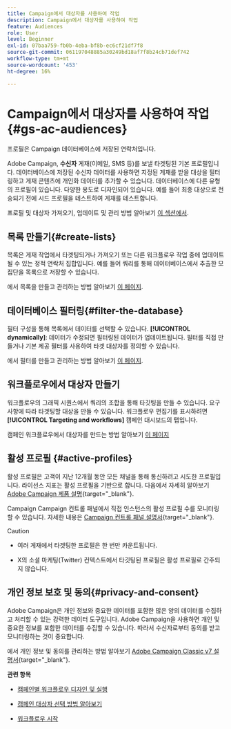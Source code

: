 ```yaml
---
title: Campaign에서 대상자를 사용하여 작업
description: Campaign에서 대상자를 사용하여 작업
feature: Audiences
role: User
level: Beginner
exl-id: 07baa759-fb0b-4eba-bf8b-ec6cf21df7f8
source-git-commit: 061197048885a30249bd18af7f8b24cb71def742
workflow-type: tm+mt
source-wordcount: '453'
ht-degree: 16%

---
```


# Campaign에서 대상자를 사용하여 작업{#gs-ac-audiences}

프로필은 Campaign 데이터베이스에 저장된 연락처입니다.

Adobe Campaign, **수신자** 게재(이메일, SMS 등)를 보낼 타겟팅된 기본 프로필입니다. 데이터베이스에 저장된 수신자 데이터를 사용하면 지정된 게재를 받을 대상을 필터링하고 게재 콘텐츠에 개인화 데이터를 추가할 수 있습니다. 데이터베이스에 다른 유형의 프로필이 있습니다. 다양한 용도로 디자인되어 있습니다. 예를 들어 최종 대상으로 전송되기 전에 시드 프로필을 테스트하여 게재를 테스트합니다.

프로필 및 대상자 가져오기, 업데이트 및 관리 방법 알아보기 [이 섹션에서](../audiences/gs-audiences.md).

## 목록 만들기{#create-lists}

목록은 게재 작업에서 타겟팅되거나 가져오기 또는 다른 워크플로우 작업 중에 업데이트될 수 있는 정적 연락처 집합입니다. 예를 들어 쿼리를 통해 데이터베이스에서 추출한 모집단을 목록으로 저장할 수 있습니다.

에서 목록을 만들고 관리하는 방법 알아보기 [이 페이지](../audiences/create-audiences.md).

## 데이터베이스 필터링{#filter-the-database}

필터 구성을 통해 목록에서 데이터를 선택할 수 있습니다. **[!UICONTROL dynamically]**: 데이터가 수정되면 필터링된 데이터가 업데이트됩니다. 필터를 직접 만들거나 기본 제공 필터를 사용하여 타겟 대상자를 정의할 수 있습니다.

에서 필터를 만들고 관리하는 방법 알아보기 [이 페이지](../audiences/create-filters.md).

## 워크플로우에서 대상자 만들기

워크플로우의 그래픽 시퀀스에서 쿼리의 조합을 통해 타깃팅을 만들 수 있습니다. 요구 사항에 따라 타겟팅할 대상을 만들 수 있습니다. 워크플로우 편집기를 표시하려면 **[!UICONTROL Targeting and workflows]** 캠페인 대시보드의 탭입니다.

캠페인 워크플로우에서 대상자를 만드는 방법 알아보기 [이 페이지](https://experienceleague.adobe.com/docs/campaign/automation/campaign-orchestration/marketing-campaign-target.html?lang=ko)


## 활성 프로필 {#active-profiles}

활성 프로필은 고객이 지난 12개월 동안 모든 채널을 통해 통신하려고 시도한 프로필입니다. 라이선스 지표는 활성 프로필을 기반으로 합니다. 다음에서 자세히 알아보기 [Adobe Campaign 제품 설명](https://helpx.adobe.com/kr/legal/product-descriptions/adobe-campaign-managed-cloud-services.html){target="_blank"}.

Campaign Campaign 컨트롤 패널에서 직접 인스턴스의 활성 프로필 수를 모니터링할 수 있습니다. 자세한 내용은 [Campaign 컨트롤 패널 설명서](https://experienceleague.adobe.com/docs/control-panel/using/performance-monitoring/active-profiles-monitoring.html){target="_blank"}.

>[!CAUTION]
>
>* 여러 게재에서 타겟팅한 프로필은 한 번만 카운트됩니다.
>
>* X의 소셜 마케팅(Twitter) 컨텍스트에서 타깃팅된 프로필은 활성 프로필로 간주되지 않습니다.

## 개인 정보 보호 및 동의{#privacy-and-consent}

Adobe Campaign은 개인 정보와 중요한 데이터를 포함한 많은 양의 데이터를 수집하고 처리할 수 있는 강력한 데이터 도구입니다. Adobe Campaign을 사용하면 개인 및 중요한 정보를 포함한 데이터를 수집할 수 있습니다. 따라서 수신자로부터 동의를 받고 모니터링하는 것이 중요합니다.

에서 개인 정보 및 동의를 관리하는 방법 알아보기 [Adobe Campaign Classic v7 설명서](https://experienceleague.adobe.com/docs/campaign-classic/using/getting-started/privacy/privacy-and-recommendations.html?lang=ko){target="_blank"}.

**관련 항목**

* [캠페인별 워크플로우 디자인 및 실행](https://experienceleague.adobe.com/docs/campaign/automation/workflows/introduction/wf-type/campaign-workflows.html)

* [캠페인 대상자 선택 방법 알아보기](https://experienceleague.adobe.com/docs/campaign/automation/campaign-orchestration/marketing-campaign-target.html?lang=ko)

* [워크플로우 시작](https://experienceleague.adobe.com/docs/campaign/automation/workflows/introduction/build-a-workflow.html?lang=ko)
